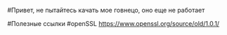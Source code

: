 #Привет, не пытайтесь качать мое говнецо, оно еще не работает 

#Полезные ссылки 
#openSSL https://www.openssl.org/source/old/1.0.1/
	
